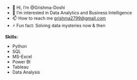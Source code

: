 - 👋 Hi, I’m @Grishma-Doshi
- 👀 I’m interested in Data Analytics and Business Intelligence
- 📫 How to reach me grishma2799@gmail.com
- ⚡ Fun fact: Solving data mysteries now & then

**Skills:**
 * Python
 * SQL
 * MS-Excel
 * Power BI
 * Tableau
 * Data Analysis

<!---
Grishma-Doshi/Grishma-Doshi is a ✨ special ✨ repository because its `README.md` (this file) appears on your GitHub profile.
You can click the Preview link to take a look at your changes.
--->
